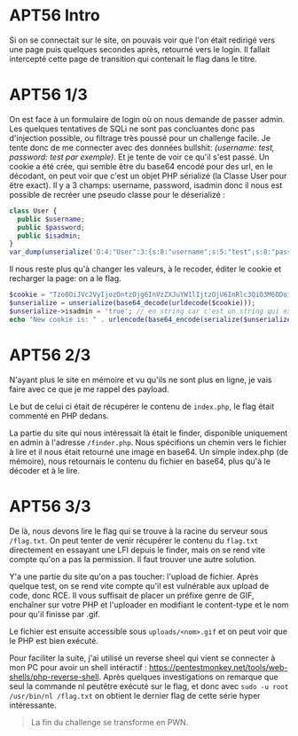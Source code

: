 # APT56 Intro

Si on se connectait sur le site, on pouvais voir que l'on était redirigé vers une page puis quelques secondes après, retourné vers le login. Il fallait intercepté cette page de transition qui contenait le flag dans le titre.

# APT56 1/3

On est face à un formulaire de login où on nous demande de passer admin. Les quelques tentatives de SQLi ne sont pas concluantes donc pas d'injection possible, ou filtrage très poussé pour un challenge facile. Je tente donc de me connecter avec des données bullshit: *(username: test, password: test par exemple)*. Et je tente de voir ce qu'il s'est passé. Un cookie a été crée, qui semble être du base64 encodé pour des url, en le décodant, on peut voir que c'est un objet PHP sérializé (la Classe User pour être exact). Il y a 3 champs: username, password, isadmin donc il nous est possible de recréer une pseudo classe pour le déserializé : 
```php
class User {
  public $username;
  public $password;
  public $isadmin;
}
var_dump(unserialize('O:4:"User":3:{s:8:"username";s:5:"test";s:8:"password";s:5:"test";s:7:"isadmin";s:5:"false";}'));
```
Il nous reste plus qu'à changer les valeurs, à le recoder, éditer le cookie et recharger la page: on a le flag.
```php
$cookie = "Tzo0OiJVc2VyIjozOntzOjg6InVzZXJuYW1lIjtzOjU6InRlc3QiO3M6ODoicGFzc3dvcmQiO3M6NToidGVzdCI7czo3OiJpc2FkbWluIjtzOjU6ImZhbHNlIjt9";
$unserialize = unserialize(base64_decode(urldecode($cookie)));
$unserialize->isadmin = 'true'; // en string car c'est un string qui est attendu
echo "New cookie is: " . urlencode(base64_encode(serialize($unserialize))); 
```

# APT56 2/3

N'ayant plus le site en mémoire et vu qu'ils ne sont plus en ligne, je vais faire avec ce que je me rappel des payload.  

Le but de celui ci était de récupérer le contenu de ``index.php``, le flag était commenté en PHP dedans.   

La partie du site qui nous intéressait là était le finder, disponible uniquement en admin à l'adresse ``/finder.php``. Nous spécifions un chemin vers le fichier à lire et il nous était retourné une image en base64. Un simple index.php (de mémoire), nous retournais le contenu du fichier en base64, plus qu'à le décoder et à le lire.

# APT56 3/3

De là, nous devons lire le flag qui se trouve à la racine du serveur sous ``/flag.txt``.
On peut tenter de venir récupérer le contenu du ``flag.txt`` directement en essayant une LFI depuis le finder, mais on se rend vite compte qu'on a pas la permission. Il faut trouver une autre solution.  

Y'a une partie du site qu'on a pas toucher: l'upload de fichier. Après quelque test, on se rend vite compte qu'il est vulnérable aux upload de code, donc RCE. Il vous suffisait de placer un préfixe genre de GIF, enchaîner sur votre PHP et l'uploader en modifiant le content-type et le nom pour qu'il finisse par .gif. 

Le fichier est ensuite accessible sous ``uploads/<nom>.gif`` et on peut voir que le PHP est bien exécuté.

Pour faciliter la suite, j'ai utilisé un reverse sheel qui vient se connecter à mon PC pour avoir un shell intéractif : https://pentestmonkey.net/tools/web-shells/php-reverse-shell.
Après quelques investigations on remarque que seul la commande nl peutêtre exécuté sur le flag, et donc avec ``sudo -u root /usr/bin/nl /flag.txt`` on obtient le dernier flag de cette série hyper intéressante.

> La fin du challenge se transforme en PWN.

